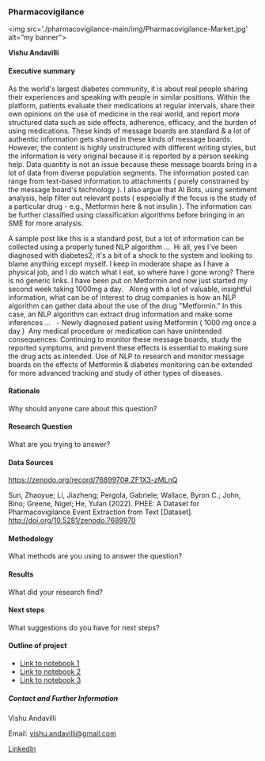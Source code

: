 ### Pharmacovigilance
<img src='./pharmacovigilance-main/img/Pharmacovigilance-Market.jpg' alt=”my banner”>

**Vishu Andavilli**

#### Executive summary
As the world's largest diabetes community, it is about real people sharing their experiences and speaking with people in similar positions. Within the platform, patients evaluate their medications at regular intervals, share their own opinions on the use of medicine in the real world, and report more structured data such as side effects, adherence, efficacy, and the burden of using medications. These kinds of message boards are standard & a lot of authentic information gets shared in these kinds of message boards. However, the content is highly unstructured with different writing styles, but the information is very original because it is reported by a person seeking help. Data quantity is not an issue because these message boards bring in a lot of data from diverse population segments. The information posted can range from text-based information to attachments ( purely constrained by the message board's technology ). I also argue that AI Bots, using sentiment analysis, help filter out relevant posts ( especially if the focus is the study of a particular drug - e.g., Metformin here & not insulin ). The information can be further classified using classification algorithms before bringing in an SME for more analysis. 

A sample post like this is a standard post, but a lot of information can be collected using a properly tuned NLP algorithm ...  Hi all, yes I've been diagnosed with diabetes2, it's a bit of a shock to the system and looking to blame anything except myself. I keep in moderate shape as I have a physical job, and I do watch what I eat, so where have I gone wrong? There is no generic links. I have been put on Metformin and now just started my second week taking 1000mg a day.   Along with a lot of valuable, insightful information, what can be of interest to drug companies is how an NLP algorithm can gather data about the use of the drug "Metformin." In this case, an NLP algorithm can extract drug information and make some inferences ...  
	- Newly diagnosed patient using Metformin ( 1000 mg once a day )  Any medical procedure or medication can have unintended consequences. Continuing to monitor these message boards, study the reported symptoms, and prevent these effects is essential to making sure the drug acts as intended. Use of NLP to research and monitor message boards on the effects of Metformin & diabetes monitoring can be extended for more advanced tracking and study of other types of diseases. 

#### Rationale
Why should anyone care about this question?

#### Research Question
What are you trying to answer?

#### Data Sources
https://zenodo.org/record/7689970#.ZF1X3-zMLnQ

Sun, Zhaoyue; Li, Jiazheng; Pergola, Gabriele; Wallace, Byron C.; John, Bino; Greene, Nigel; He, Yulan (2022). PHEE: A Dataset for Pharmacovigilance Event Extraction from Text [Dataset]. http://doi.org/10.5281/zenodo.7689970

#### Methodology
What methods are you using to answer the question?

#### Results
What did your research find?

#### Next steps
What suggestions do you have for next steps?

#### Outline of project

- [Link to notebook 1]()
- [Link to notebook 2]()
- [Link to notebook 3]()


##### Contact and Further Information

Vishu Andavilli

Email: vishu.andavilli@gmail.com

[LinkedIn](linkedin.com/in/vandavilli)


